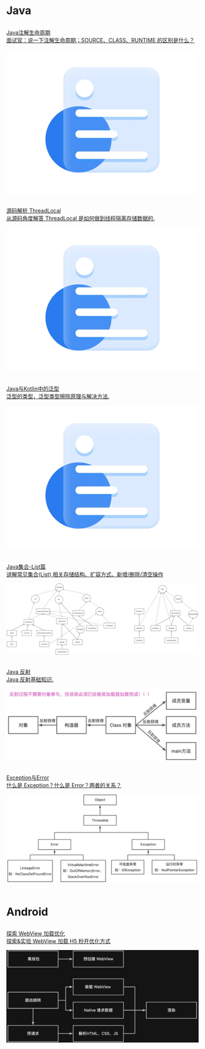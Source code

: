 # Java
##
<div class="linkcard">
  <a href="./Java/注解">
    <p class="description">Java注解生命周期<br><span> 面试官：说一下注解生命周期；SOURCE、CLASS、RUNTIME 的区别是什么？ </span></p>
    <div class="logo">
        <img alt="Logo" src="/img/article_def_logo.webp" />
    </div>
  </a>
</div><br>
<div class="linkcard">
  <a href="./Java/源码解析ThreadLocal">
    <p class="description">源码解析 ThreadLocal<br><span> 从源码角度解答 ThreadLocal 是如何做到线程隔离存储数据的. </span></p>
    <div class="logo">
        <img alt="Logo" src="/img/article_def_logo.webp" />
    </div>
  </a>
</div><br>
<div class="linkcard">
  <a href="./Java/泛型">
    <p class="description">Java与Kotlin中的泛型<br><span>  泛型的类型，泛型类型擦除原理与解决方法.</span></p>
    <div class="logo">
        <img alt="Logo" src="/img/article_def_logo.webp" />
    </div>
  </a>
</div><br>
<div class="linkcard">
  <a href="./Java/Java集合_List">
    <p class="description">Java集合-List篇<br><span> 讲解常见集合(List) 相关存储结构、扩容方式、新增/删除/清空操作 </span></p>
    <div class="logo">
        <img alt="Logo" src="/KnowledgeRepo/Java/img/Java集合/List_Set_Map关系图.webp" />
    </div>
  </a>
</div><br>
<div class="linkcard">
  <a href="./Java/Java反射">
    <p class="description">Java 反射<br><span> Java 反射基础知识.</span></p>
    <div class="logo">
        <img alt="Logo" src="/KnowledgeRepo/Java/img/Java 反射/Java反射过程.webp" />
    </div>
  </a>
</div><br>
<div class="linkcard">
  <a href="./Java/Exception_Error">
    <p class="description">Exception与Error<br><span> 什么是 Exception？什么是 Error？两者的关系？</span></p>
    <div class="logo">
        <img alt="Logo" src="/KnowledgeRepo/Java/img/Exception_Error/exception与error类关系图.webp" />
    </div>
  </a>
</div><br>

# Android
##
<div class="linkcard">
  <a href="./Android/WebView加载优化">
    <p class="description">探索 WebView 加载优化<br><span> 探索&实验 WebView 加载 H5 秒开优化方式 </span></p>
    <div class="logo">
        <img alt="Logo" src="/KnowledgeRepo/Android/img/h5加载优化/固定功能页2.webp" />
    </div>
  </a>
</div><br>